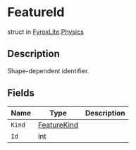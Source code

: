 # FeatureId
struct in [FyroxLite](../../scripting_api.md).[Physics](../Physics.md)
## Description
Shape-dependent identifier.
## Fields
| Name | Type | Description |
|---|---|---|
| `Kind` | [FeatureKind](../Physics/FeatureKind.md) |  |
| `Id` | int |  |

